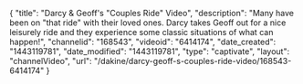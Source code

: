 {
    "title": "Darcy & Geoff's \"Couples Ride\" Video",
    "description": "Many have been on \"that ride\" with their loved ones. Darcy takes Geoff out for a nice leisurely ride and they experience some classic situations of what can happen!",
    "channelid": "168543",
    "videoid": "6414174",
    "date_created": "1443119781",
    "date_modified": "1443119781",
    "type": "captivate",
    "layout": "channelVideo",
    "url": "\/dakine\/darcy-geoff-s-couples-ride-video\/168543-6414174"
}